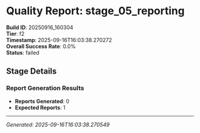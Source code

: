 # Quality Report: stage_05_reporting

**Build ID**: 20250916_160304  
**Tier**: f2  
**Timestamp**: 2025-09-16T16:03:38.270272  
**Overall Success Rate**: 0.0%  
**Status**: failed

## Stage Details

### Report Generation Results

- **Reports Generated**: 0
- **Expected Reports**: 1

---
*Generated: 2025-09-16T16:03:38.270549*

